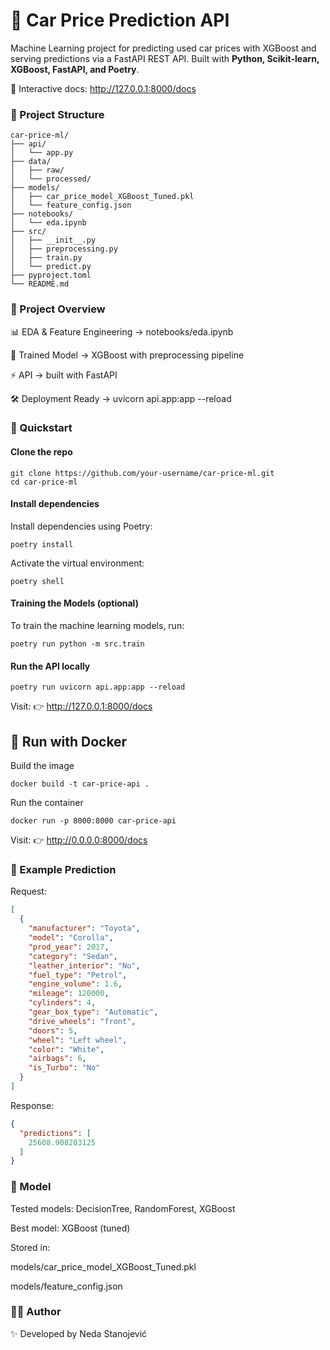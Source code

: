# 🚗 Car Price Prediction API

Machine Learning project for predicting used car prices with XGBoost and serving predictions via a FastAPI REST API.
Built with **Python, Scikit-learn, XGBoost, FastAPI, and Poetry**. 

🔗 Interactive docs: http://127.0.0.1:8000/docs

### 📂 Project Structure
```
car-price-ml/
├── api/
│   └── app.py
├── data/
│   ├── raw/
│   └── processed/
├── models/
│   ├── car_price_model_XGBoost_Tuned.pkl
│   └── feature_config.json
├── notebooks/
│   └── eda.ipynb
├── src/
│   ├── __init__.py
│   ├── preprocessing.py
│   ├── train.py
│   └── predict.py
├── pyproject.toml
└── README.md
```

### 📂 Project Overview

📊 EDA & Feature Engineering → notebooks/eda.ipynb

🤖 Trained Model → XGBoost with preprocessing pipeline

⚡ API → built with FastAPI

🛠 Deployment Ready → uvicorn api.app:app --reload

### 🚀 Quickstart

#### Clone the repo
```
git clone https://github.com/your-username/car-price-ml.git
cd car-price-ml
```

#### Install dependencies
Install dependencies using Poetry:
```
poetry install
```

Activate the virtual environment:
```
poetry shell
```

#### Training the Models (optional)
To train the machine learning models, run:
```
poetry run python -m src.train
```

#### Run the API locally
```
poetry run uvicorn api.app:app --reload
```

Visit: 👉 http://127.0.0.1:8000/docs



## 🐳 Run with Docker
Build the image
```
docker build -t car-price-api .
```

Run the container
```
docker run -p 8000:8000 car-price-api
```

Visit: 👉 http://0.0.0.0:8000/docs


### 📡 Example Prediction

Request:
```json
[
  {
    "manufacturer": "Toyota",
    "model": "Corolla",
    "prod_year": 2017,
    "category": "Sedan",
    "leather_interior": "No",
    "fuel_type": "Petrol",
    "engine_volume": 1.6,
    "mileage": 120000,
    "cylinders": 4,
    "gear_box_type": "Automatic",
    "drive_wheels": "front",
    "doors": 5,
    "wheel": "Left wheel",
    "color": "White",
    "airbags": 6,
    "is_Turbo": "No"
  }
]
```

Response:
```json
{
  "predictions": [
    25608.908203125
  ]
}
```

### 🧠 Model

Tested models: DecisionTree, RandomForest, XGBoost

Best model: XGBoost (tuned)

Stored in:

models/car_price_model_XGBoost_Tuned.pkl

models/feature_config.json


### 👩‍💻 Author

✨ Developed by Neda Stanojević
